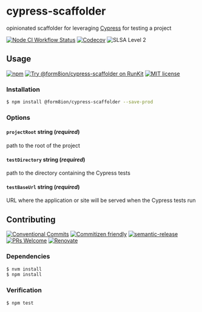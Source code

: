 # cypress-scaffolder

opinionated scaffolder for leveraging [Cypress](https://www.cypress.io/) for
testing a project

<!--status-badges start -->

[![Node CI Workflow Status][github-actions-ci-badge]][github-actions-ci-link]
[![Codecov][coverage-badge]][coverage-link]
![SLSA Level 2][slsa-badge]

<!--status-badges end -->

## Usage

<!--consumer-badges start -->

[![npm][npm-badge]][npm-link]
[![Try @form8ion/cypress-scaffolder on RunKit][runkit-badge]][runkit-link]
[![MIT license][license-badge]][license-link]

<!--consumer-badges end -->

### Installation

```sh
$ npm install @form8ion/cypress-scaffolder --save-prod
```

### Options

#### `projectRoot` __string__ (_required_)

path to the root of the project

#### `testDirectory` __string__ (_required_)

path to the directory containing the Cypress tests

#### `testBaseUrl` __string__ (_required_)

URL where the application or site will be served when the Cypress tests run

## Contributing

<!--contribution-badges start -->

[![Conventional Commits][commit-convention-badge]][commit-convention-link]
[![Commitizen friendly][commitizen-badge]][commitizen-link]
[![semantic-release][semantic-release-badge]][semantic-release-link]
[![PRs Welcome][PRs-badge]][PRs-link]
[![Renovate][renovate-badge]][renovate-link]

<!--contribution-badges end -->

### Dependencies

```sh
$ nvm install
$ npm install
```

### Verification

```sh
$ npm test
```

[npm-link]: https://www.npmjs.com/package/@form8ion/cypress-scaffolder

[npm-badge]: https://img.shields.io/npm/v/@form8ion/cypress-scaffolder?logo=npm

[runkit-link]: https://npm.runkit.com/@form8ion/cypress-scaffolder

[runkit-badge]: https://badge.runkitcdn.com/@form8ion/cypress-scaffolder.svg

[license-link]: LICENSE

[license-badge]: https://img.shields.io/github/license/form8ion/cypress-scaffolder.svg?logo=opensourceinitiative

[commit-convention-link]: https://conventionalcommits.org

[commit-convention-badge]: https://img.shields.io/badge/Conventional%20Commits-1.0.0-yellow.svg

[commitizen-link]: http://commitizen.github.io/cz-cli/

[commitizen-badge]: https://img.shields.io/badge/commitizen-friendly-brightgreen.svg

[semantic-release-link]: https://github.com/semantic-release/semantic-release

[semantic-release-badge]: https://img.shields.io/badge/semantic--release-angular-e10079?logo=semantic-release

[PRs-link]: http://makeapullrequest.com

[PRs-badge]: https://img.shields.io/badge/PRs-welcome-brightgreen.svg

[renovate-link]: https://renovatebot.com

[renovate-badge]: https://img.shields.io/badge/renovate-enabled-brightgreen.svg?logo=renovatebot

[github-actions-ci-link]: https://github.com/form8ion/cypress-scaffolder/actions?query=workflow%3A%22Node.js+CI%22+branch%3Amaster

[github-actions-ci-badge]: https://img.shields.io/github/actions/workflow/status/form8ion/cypress-scaffolder/node-ci.yml.svg?branch=master&logo=github

[coverage-link]: https://codecov.io/github/form8ion/cypress-scaffolder

[coverage-badge]: https://img.shields.io/codecov/c/github/form8ion/cypress-scaffolder?logo=codecov

[slsa-badge]: https://slsa.dev/images/gh-badge-level2.svg
